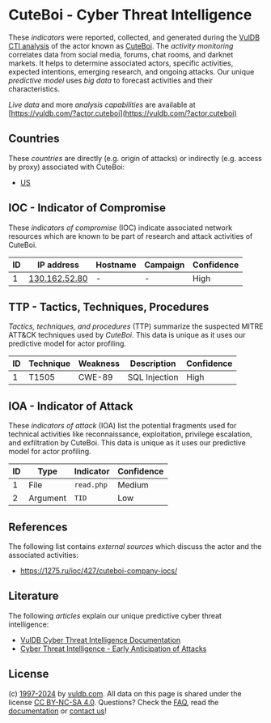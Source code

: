 # CuteBoi - Cyber Threat Intelligence

These _indicators_ were reported, collected, and generated during the [VulDB CTI analysis](https://vuldb.com/?kb.cti) of the actor known as [CuteBoi](https://vuldb.com/?actor.cuteboi). The _activity monitoring_ correlates data from social media, forums, chat rooms, and darknet markets. It helps to determine associated actors, specific activities, expected intentions, emerging research, and ongoing attacks. Our unique _predictive model_ uses _big data_ to forecast activities and their characteristics.

_Live data_ and more _analysis capabilities_ are available at [https://vuldb.com/?actor.cuteboi](https://vuldb.com/?actor.cuteboi)

## Countries

These _countries_ are directly (e.g. origin of attacks) or indirectly (e.g. access by proxy) associated with CuteBoi:

* [US](https://vuldb.com/?country.us)

## IOC - Indicator of Compromise

These _indicators of compromise_ (IOC) indicate associated network resources which are known to be part of research and attack activities of CuteBoi.

ID | IP address | Hostname | Campaign | Confidence
-- | ---------- | -------- | -------- | ----------
1 | [130.162.52.80](https://vuldb.com/?ip.130.162.52.80) | - | - | High

## TTP - Tactics, Techniques, Procedures

_Tactics, techniques, and procedures_ (TTP) summarize the suspected MITRE ATT&CK techniques used by _CuteBoi_. This data is unique as it uses our predictive model for actor profiling.

ID | Technique | Weakness | Description | Confidence
-- | --------- | -------- | ----------- | ----------
1 | T1505 | CWE-89 | SQL Injection | High

## IOA - Indicator of Attack

These _indicators of attack_ (IOA) list the potential fragments used for technical activities like reconnaissance, exploitation, privilege escalation, and exfiltration by CuteBoi. This data is unique as it uses our predictive model for actor profiling.

ID | Type | Indicator | Confidence
-- | ---- | --------- | ----------
1 | File | `read.php` | Medium
2 | Argument | `TID` | Low

## References

The following list contains _external sources_ which discuss the actor and the associated activities:

* https://1275.ru/ioc/427/cuteboi-company-iocs/

## Literature

The following _articles_ explain our unique predictive cyber threat intelligence:

* [VulDB Cyber Threat Intelligence Documentation](https://vuldb.com/?kb.cti)
* [Cyber Threat Intelligence - Early Anticipation of Attacks](https://www.scip.ch/en/?labs.20201022)

## License

(c) [1997-2024](https://vuldb.com/?kb.changelog) by [vuldb.com](https://vuldb.com/?kb.about). All data on this page is shared under the license [CC BY-NC-SA 4.0](https://creativecommons.org/licenses/by-nc-sa/4.0/). Questions? Check the [FAQ](https://vuldb.com/?kb.faq), read the [documentation](https://vuldb.com/?kb) or [contact us](https://vuldb.com/?contact)!
